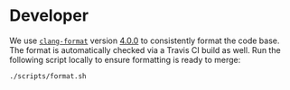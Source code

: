 # Developer

We use [`clang-format`](https://clang.llvm.org/docs/ClangFormat.html) version [4.0.0](https://github.com/mapbox/mason/tree/master/scripts/clang-format) to consistently format the code base. The format is automatically checked via a Travis CI build as well. Run the following script locally to ensure formatting is ready to merge:
```
./scripts/format.sh
```